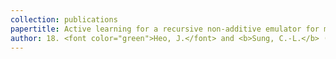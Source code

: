 ```yaml
---
collection: publications
papertitle: Active learning for a recursive non-additive emulator for multi-fidelity computer experiments
author: 18. <font color="green">Heo, J.</font> and <b>Sung, C.-L.</b> (2023+)
---
```

